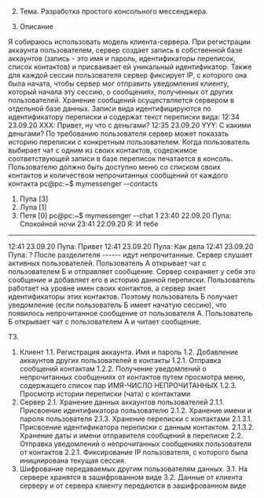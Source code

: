 2. Тема. Разработка простого консольного мессенджера.

3. Описание


Я собираюсь использовать модель клиента-сервера.
При регистрации аккаунта пользователем, сервер создает запись в собственной базе аккаунтов (запись - это имя и пароль, идентификаторы переписок, список контактов) и присваивает ей уникальный идентификатор. Также для каждой сессии пользователя сервер фиксирует IP, с которого она была начата, чтобы сервер мог отправить уведомления клиенту, который начала эту сессию, о сообщениях, полученных от других пользователей.
Хранение сообщений осуществляется сервером в отдельной базе данных. Записи вида идентифицируются по идентификатору переписки и содержат текст переписки вида:
12:34 23.09.20 XXX: Привет, ну что с деньгами?
12:35 23.09.20 YYY: С какими деньгами?
По требованию пользователя сервер может показать историю переписки с конкретным пользователем. Когда пользователь выбирает чат с одним из своих контактов, содержимое соответствующей записи в базе переписок печатается в консоль.
Пользователю должно быть доступно меню со списком своих контактов и количеством непрочитанных сообщений от каждого контакта
pc@pc:~$ mymessenger --contacts
1. Пупа [3]
2. Лупа [1]
3. Петя [0]
pc@pc:~$ mymessenger --chat 1
23:40 22.09.20 Пупа: Спокойной ночи
23:41 22.09.20 Я: И тебе
----------------------------------------
12:41 23.09.20 Пупа: Привет
12:41 23.09.20 Пупа: Как дела
12:41 23.09.20 Пупа: ?
После разделителя ------ идут непрочитанные.
Сервер слушает активных пользователей. Пользователь А открывает чат с пользователем Б и отправляет сообщение. Сервер сохраняет у себя это сообщение и добавляет его в историю данной переписки. Пользователь работает на уровне имен своих контактов, а сервер знает идентификаторы этих контактов. Поэтому пользователь Б получает уведомление (если пользователь Б имеет начатую сессию), что появилось непрочитанное сообщение от пользователя А. Пользователь Б открывает чат с пользователем А и читает сообщение.

ТЗ.

1. Клиент
1.1. Регистрация аккаунта. Имя и пароль
1.2. Добавление аккаунтов других пользователей в контакты
1.2.1. Отправка сообщений контактам
1.2.2. Получение уведомлений о непрочитанных сообщениях от контактов путем
просмотра меню, содержащего список пар ИМЯ-ЧИСЛО НЕПРОЧИТАННЫХ
1.2.3. Просмотр истории переписки (чата) с контактами
2. Сервер
2.1. Хранение данных аккаунтов пользователей
2.1.1. Присвоение идентификатора пользователю
2.1.2. Хранение имени и пароля пользователя
2.1.3. Хранение переписки с контактами
2.1.3.1. Присвоение идентификатора переписки с данным контактом.
2.1.3.2. Хранение даты и имени отправителя сообщений в переписке
2.2. Отправка уведомлений о непрочитанных сообщениях пользователя от контактов
2.2.1. Фиксирование IP пользователя, с которого была инициирована текущая сессия.
3. Шифрование передаваемых другим пользователям данных.
3.1. На сервере хранятся в зашифрованном виде
3.2. Данные от клиента серверу и от сервера клиенту передаются в зашифрованном виде


